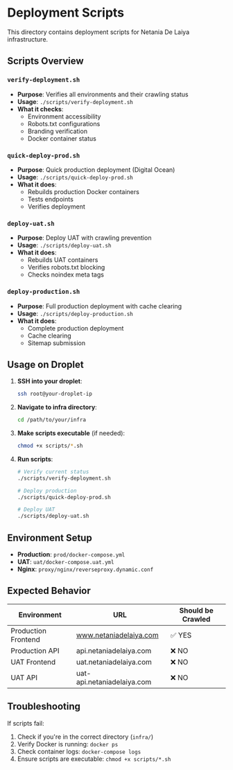 # Deployment Scripts

This directory contains deployment scripts for Netania De Laiya infrastructure.

## Scripts Overview

### `verify-deployment.sh`
- **Purpose**: Verifies all environments and their crawling status
- **Usage**: `./scripts/verify-deployment.sh`
- **What it checks**:
  - Environment accessibility
  - Robots.txt configurations
  - Branding verification
  - Docker container status

### `quick-deploy-prod.sh`
- **Purpose**: Quick production deployment (Digital Ocean)
- **Usage**: `./scripts/quick-deploy-prod.sh`
- **What it does**:
  - Rebuilds production Docker containers
  - Tests endpoints
  - Verifies deployment

### `deploy-uat.sh`
- **Purpose**: Deploy UAT with crawling prevention
- **Usage**: `./scripts/deploy-uat.sh`
- **What it does**:
  - Rebuilds UAT containers
  - Verifies robots.txt blocking
  - Checks noindex meta tags

### `deploy-production.sh`
- **Purpose**: Full production deployment with cache clearing
- **Usage**: `./scripts/deploy-production.sh`
- **What it does**:
  - Complete production deployment
  - Cache clearing
  - Sitemap submission

## Usage on Droplet

1. **SSH into your droplet**:
   ```bash
   ssh root@your-droplet-ip
   ```

2. **Navigate to infra directory**:
   ```bash
   cd /path/to/your/infra
   ```

3. **Make scripts executable** (if needed):
   ```bash
   chmod +x scripts/*.sh
   ```

4. **Run scripts**:
   ```bash
   # Verify current status
   ./scripts/verify-deployment.sh
   
   # Deploy production
   ./scripts/quick-deploy-prod.sh
   
   # Deploy UAT
   ./scripts/deploy-uat.sh
   ```

## Environment Setup

- **Production**: `prod/docker-compose.yml`
- **UAT**: `uat/docker-compose.uat.yml`
- **Nginx**: `proxy/nginx/reverseproxy.dynamic.conf`

## Expected Behavior

| Environment | URL | Should be Crawled |
|-------------|-----|------------------|
| Production Frontend | www.netaniadelaiya.com | ✅ YES |
| Production API | api.netaniadelaiya.com | ❌ NO |
| UAT Frontend | uat.netaniadelaiya.com | ❌ NO |
| UAT API | uat-api.netaniadelaiya.com | ❌ NO |

## Troubleshooting

If scripts fail:
1. Check if you're in the correct directory (`infra/`)
2. Verify Docker is running: `docker ps`
3. Check container logs: `docker-compose logs`
4. Ensure scripts are executable: `chmod +x scripts/*.sh`
